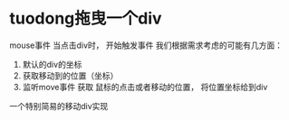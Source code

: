 # tuodong拖曳一个div
mouse事件
当点击div时， 开始触发事件
我们根据需求考虑的可能有几方面：
1. 默认的div的坐标
2. 获取移动到的位置（坐标）
3. 监听move事件
获取 鼠标的点击或者移动的位置， 将位置坐标给到div

一个特别简易的移动div实现
